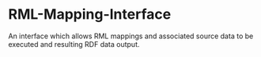 # RML-Mapping-Interface
An interface which allows RML mappings and associated source data to be executed and resulting RDF data output.

